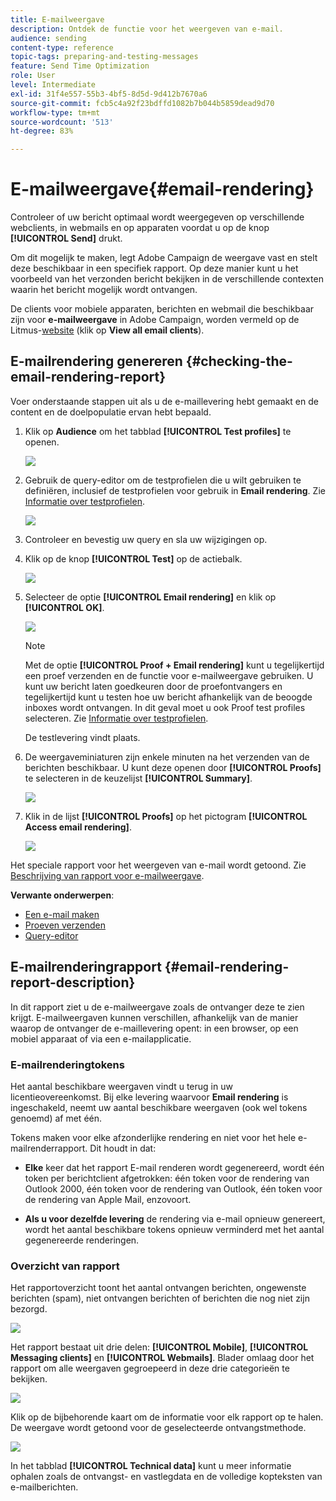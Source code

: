```yaml
---
title: E-mailweergave
description: Ontdek de functie voor het weergeven van e-mail.
audience: sending
content-type: reference
topic-tags: preparing-and-testing-messages
feature: Send Time Optimization
role: User
level: Intermediate
exl-id: 31f4e557-55b3-4bf5-8d5d-9d412b7670a6
source-git-commit: fcb5c4a92f23bdffd1082b7b044b5859dead9d70
workflow-type: tm+mt
source-wordcount: '513'
ht-degree: 83%

---
```


# E-mailweergave{#email-rendering}

Controleer of uw bericht optimaal wordt weergegeven op verschillende webclients, in webmails en op apparaten voordat u op de knop **[!UICONTROL Send]** drukt.

Om dit mogelijk te maken, legt Adobe Campaign de weergave vast en stelt deze beschikbaar in een specifiek rapport. Op deze manier kunt u het voorbeeld van het verzonden bericht bekijken in de verschillende contexten waarin het bericht mogelijk wordt ontvangen.

De clients voor mobiele apparaten, berichten en webmail die beschikbaar zijn voor **e-mailweergave** in Adobe Campaign, worden vermeld op de Litmus-[website](https://litmus.com/email-testing) (klik op **View all email clients**).

## E-mailrendering genereren {#checking-the-email-rendering-report}

Voer onderstaande stappen uit als u de e-maillevering hebt gemaakt en de content en de doelpopulatie ervan hebt bepaald.

1. Klik op **Audience** om het tabblad **[!UICONTROL Test profiles]** te openen.

   ![](assets/email_rendering_05.png)

1. Gebruik de query-editor om de testprofielen die u wilt gebruiken te definiëren, inclusief de testprofielen voor gebruik in **Email rendering**. Zie [Informatie over testprofielen](../../audiences/using/managing-test-profiles.md).

   ![](assets/email_rendering_06.png)

1. Controleer en bevestig uw query en sla uw wijzigingen op.
1. Klik op de knop **[!UICONTROL Test]** op de actiebalk.

   ![](assets/email_rendering_07.png)

1. Selecteer de optie **[!UICONTROL Email rendering]** en klik op **[!UICONTROL OK]**.

   ![](assets/email_rendering_08.png)

   >[!NOTE]
   >
   >Met de optie **[!UICONTROL Proof + Email rendering]** kunt u tegelijkertijd een proef verzenden en de functie voor e-mailweergave gebruiken. U kunt uw bericht laten goedkeuren door de proefontvangers en tegelijkertijd kunt u testen hoe uw bericht afhankelijk van de beoogde inboxes wordt ontvangen. In dit geval moet u ook Proof test profiles selecteren. Zie [Informatie over testprofielen](../../audiences/using/managing-test-profiles.md).

   De testlevering vindt plaats.

1. De weergaveminiaturen zijn enkele minuten na het verzenden van de berichten beschikbaar. U kunt deze openen door **[!UICONTROL Proofs]** te selecteren in de keuzelijst **[!UICONTROL Summary]**.

   ![](assets/email_rendering_03.png)

1. Klik in de lijst **[!UICONTROL Proofs]** op het pictogram **[!UICONTROL Access email rendering]**.

   ![](assets/email_rendering_04.png)

Het speciale rapport voor het weergeven van e-mail wordt getoond. Zie [Beschrijving van rapport voor e-mailweergave](#email-rendering-report-description).

**Verwante onderwerpen**:

* [Een e-mail maken](../../channels/using/creating-an-email.md)
* [Proeven verzenden](../../sending/using/sending-proofs.md)
* [Query-editor](../../automating/using/editing-queries.md#about-query-editor)

## E-mailrenderingrapport {#email-rendering-report-description}

In dit rapport ziet u de e-mailweergave zoals de ontvanger deze te zien krijgt. E-mailweergaven kunnen verschillen, afhankelijk van de manier waarop de ontvanger de e-maillevering opent: in een browser, op een mobiel apparaat of via een e-mailapplicatie.

### E-mailrenderingtokens

Het aantal beschikbare weergaven vindt u terug in uw licentieovereenkomst. Bij elke levering waarvoor **Email rendering** is ingeschakeld, neemt uw aantal beschikbare weergaven (ook wel tokens genoemd) af met één.

Tokens maken voor elke afzonderlijke rendering en niet voor het hele e-mailrenderrapport. Dit houdt in dat:

* **Elke** keer dat het rapport E-mail renderen wordt gegenereerd, wordt één token per berichtclient afgetrokken: één token voor de rendering van Outlook 2000, één token voor de rendering van Outlook, één token voor de rendering van Apple Mail, enzovoort.

* **Als u voor dezelfde levering** de rendering via e-mail opnieuw genereert, wordt het aantal beschikbare tokens opnieuw verminderd met het aantal gegenereerde renderingen.

### Overzicht van rapport

Het rapportoverzicht toont het aantal ontvangen berichten, ongewenste berichten (spam), niet ontvangen berichten of berichten die nog niet zijn bezorgd.

![](assets/inbox_rendering_report.png)

Het rapport bestaat uit drie delen: **[!UICONTROL Mobile]**, **[!UICONTROL Messaging clients]** en **[!UICONTROL Webmails]**. Blader omlaag door het rapport om alle weergaven gegroepeerd in deze drie categorieën te bekijken.

![](assets/inbox_rendering_report_3.png)

Klik op de bijbehorende kaart om de informatie voor elk rapport op te halen. De weergave wordt getoond voor de geselecteerde ontvangstmethode.

![](assets/inbox_rendering_report_2.png)

In het tabblad **[!UICONTROL Technical data]** kunt u meer informatie ophalen zoals de ontvangst- en vastlegdata en de volledige kopteksten van e-mailberichten.
